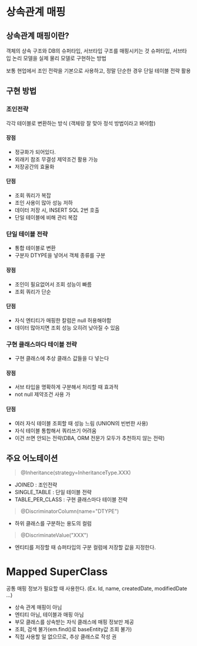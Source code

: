 

# 상속관계 매핑

## 상속관계 매핑이란?
객체의 상속 구조와 DB의 슈퍼타입, 서브타입 구조를 매핑시키는 것
슈퍼타입, 서브타입 논리 모델을 실제 물리 모델로 구현하는 방법

보통 현업에서 조인 전략을 기본으로 사용하고, 정말 단순한 경우 단일 테이블 전략 활용

## 구현 방법
### 조인전략 
각각 테이블로 변환하는 방식 (객체랑 잘 맞아 정석 방법이라고 봐야함)
#### 장점
* 정규화가 되어있다.
* 외래키 참조 무결성 제약조건 활용 가능
* 저장공간의 효율화
#### 단점
* 조회 쿼리가 복잡
* 조인 사용이 많아 성능 저하
* 데이터 저장 시, INSERT SQL 2번 호출
* 단일 테이블에 비해 관리 복잡

### 단일 테이블 전략
* 통합 테이블로 변환
* 구분자 DTYPE을 넣어서 객체 종류를 구분
#### 장점
* 조인이 필요없어서 조회 성능이 빠름
* 조회 쿼리가 단순 
#### 단점
* 자식 엔티티가 매핑한 칼럼은 null 허용해야함
* 데이터 많아지면 조회 성능 오히려 낮아질 수 있음

### 구현 클래스마다 테이블 전략
* 구현 클래스에 추상 클래스 값들을 다 넣는다
#### 장점
* 서브 타입을 명확하게 구분해서 처리할 때 효과적
* not null 제약조건 사용 가
#### 단점
* 여러 자식 테이블 조회할 때 성능 느림 (UNION의 빈번한 사용)
* 자식 테이블 통합해서 쿼리쓰기 어려움
* 이건 쓰면 안되는 전략(DBA, ORM 전문가 모두가 추천하지 않는 전략)

## 주요 어노테이션
> @Inheritance(strategy=InheritanceType.XXX)

* JOINED : 조인전략
* SINGLE_TABLE : 단일 테이블 전략
* TABLE_PER_CLASS : 구현 클래스마다 테이블 전략

> @DiscriminatorColumn(name="DTYPE")
* 하위 클래스를 구분하는 용도의 컬럼

> @DiscriminateValue("XXX")
* 엔티티를 저장할 때 슈퍼타입의 구분 컬럼에 저장할 값을 지정한다.

# Mapped SuperClass
공통 매핑 정보가 필요할 때 사용한다. (Ex. Id, name, createdDate, modifiedDate ...)
* 상속 관계 매핑이 아님
* 엔티티 아님, 테이블과 매핑 아님
* 부모 클래스를 상속받는 자식 클래스에 매핑 정보만 제공
* 조회, 검색 불가(em.find()로 baseEntity값 조회 불가)
* 직접 사용할 일 없으므로, 추상 클래스로 작성 권
